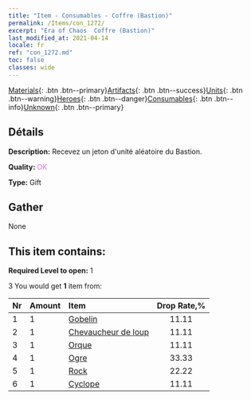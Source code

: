 ```yaml
---
title: "Item - Consumables - Coffre (Bastion)"
permalink: /Items/con_1272/
excerpt: "Era of Chaos  Coffre (Bastion)"
last_modified_at: 2021-04-14
locale: fr
ref: "con_1272.md"
toc: false
classes: wide
---
```

 [Materials](/fr/Items/){: .btn .btn--primary}[Artifacts](/fr/Items/Artifacts/){: .btn .btn--success}[Units](/fr/Items/Units/){: .btn .btn--warning}[Heroes](/fr/Items/Heroes/){: .btn .btn--danger}[Consumables](/fr/Items/Consumables/){: .btn .btn--info}[Unknown](/fr/Items/Unknown/){: .btn .btn--primary}

## Détails
 **Description:** Recevez un jeton d'unité aléatoire du Bastion.

 **Quality:** <span style="color: #DA70D6">OK</span>

 **Type:** Gift

## Gather

  None

## This item contains:

 **Required Level to open:** 1

 3 You would get **1** item  from:

  | Nr | Amount |     Item    | Drop Rate,% |
  |:---|:-------|:------------|:---------:|
  | 1 | 1 | [Gobelin](/fr/Items/unt_217/) | 11.11 | 
  | 2 | 1 | [Chevaucheur de loup](/fr/Items/unt_218/) | 11.11 | 
  | 3 | 1 | [Orque](/fr/Items/unt_219/) | 11.11 | 
  | 4 | 1 | [Ogre](/fr/Items/unt_220/) | 33.33 | 
  | 5 | 1 | [Rock](/fr/Items/unt_221/) | 22.22 | 
  | 6 | 1 | [Cyclope](/fr/Items/unt_222/) | 11.11 | 
